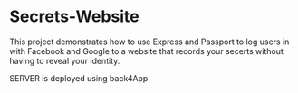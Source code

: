 # Secrets-Website

This project demonstrates how to use Express and Passport to log users in with Facebook and Google to a website that records your secerts without having to reveal your identity.


SERVER is deployed using back4App
